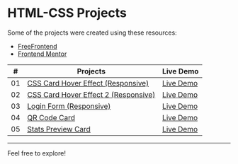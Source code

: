 # HTML-CSS Projects

Some of the projects were created using these resources:
- [FreeFrontend](https://freefrontend.com/)
- [Frontend Mentor](https://www.frontendmentor.io/)

| #  | Projects                                   | Live Demo                                         |
|----|--------------------------------------------|---------------------------------------------------|
| 01 | [CSS Card Hover Effect (Responsive)](CSS_Card-Hover_Effect) | [Live Demo](https://css-cards-hover-effect.netlify.app/) |
| 02 | [CSS Card Hover Effect 2 (Responsive)](CSS_Card_Hover_Effect-2) | [Live Demo](https://css-cards-hover-effect-02.netlify.app/) |
| 03 | [Login Form (Responsive)](Login_form) | [Live Demo](https://login-form-001.netlify.app/) |
| 04 | [QR Code Card](QR-Code) | [Live Demo](https://qr-code-proj.netlify.app/) |
| 05 | [Stats Preview Card](Stats_Preview_Card) | [Live Demo](https://stats-preview-card-proj.netlify.app/) |

---

Feel free to explore!
